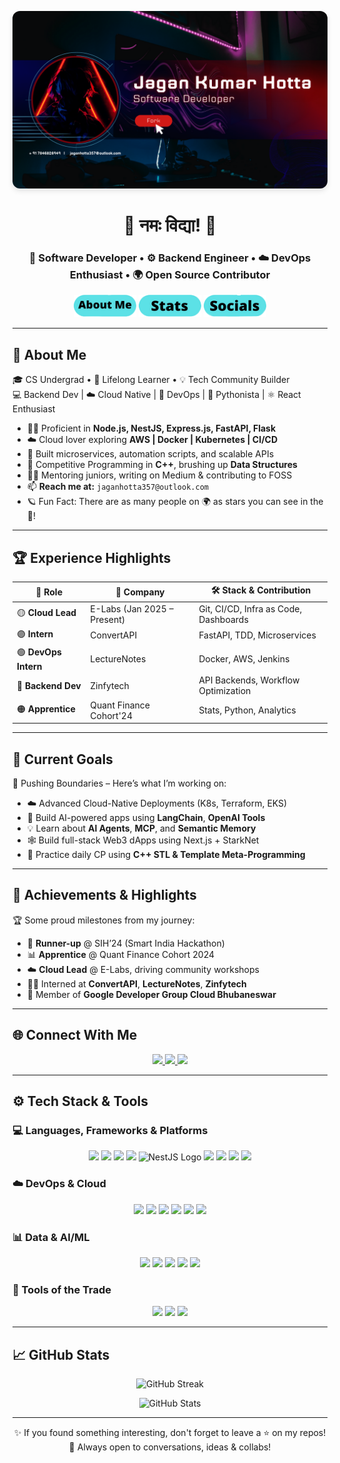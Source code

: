 <p align="center">
  <img src="./logo/banner.png" alt="Banner" style="max-width: 100%; height: auto; border-radius: 12px; box-shadow: 0 4px 8px rgba(0,0,0,0.1);">
</p>

<h1 align="center">🙏 नमः विद्या! 👋</h1>

<h3 align="center">🚀 Software Developer • ⚙️ Backend Engineer • ☁️ DevOps Enthusiast • 🌍 Open Source Contributor</h3>

<p align="center">
  <a href="#-about-me"><img src="PNG/About.png" width="100"/></a>
  <a href="#-experience-highlights"><img src="PNG/Stats.png" width="100"/></a>
  <a href="#-connect-with-me"><img src="PNG/social.png" width="100"/></a>
</p>

---

## 🚀 About Me

🎓 CS Undergrad • 🧠 Lifelong Learner • 💡 Tech Community Builder  
💻 Backend Dev | ☁️ Cloud Native | 🔧 DevOps | 🐍 Pythonista | ⚛️ React Enthusiast

- 👨‍💻 Proficient in **Node.js, NestJS, Express.js, FastAPI, Flask**
- ☁️ Cloud lover exploring **AWS | Docker | Kubernetes | CI/CD**
- 🧪 Built microservices, automation scripts, and scalable APIs
- 🧠 Competitive Programming in **C++**, brushing up **Data Structures**
- 👨‍🏫 Mentoring juniors, writing on Medium & contributing to FOSS
- 📫 **Reach me at:** `jaganhotta357@outlook.com`
- 🪐 Fun Fact: There are as many people on 🌍 as stars you can see in the 🌌!

---

## 🏆 Experience Highlights

| 🔰 Role | 🏢 Company | 🛠️ Stack & Contribution |
|--------|-----------|--------------------------|
| 🟡 **Cloud Lead** | E-Labs (Jan 2025 – Present) | Git, CI/CD, Infra as Code, Dashboards |
| 🟣 **Intern** | ConvertAPI | FastAPI, TDD, Microservices |
| 🟢 **DevOps Intern** | LectureNotes | Docker, AWS, Jenkins |
| 🔴 **Backend Dev** | Zinfytech | API Backends, Workflow Optimization |
| 🟠 **Apprentice** | Quant Finance Cohort'24 | Stats, Python, Analytics |

---

## 🎯 Current Goals

🎯 Pushing Boundaries – Here’s what I’m working on:

- ☁️ Advanced Cloud-Native Deployments (K8s, Terraform, EKS)
- 🧠 Build AI-powered apps using **LangChain**, **OpenAI Tools**
- 💡 Learn about **AI Agents**, **MCP**, and **Semantic Memory**
- 🕸️ Build full-stack Web3 dApps using Next.js + StarkNet
- 🧩 Practice daily CP using **C++ STL & Template Meta-Programming**

---

## 🏅 Achievements & Highlights

🏆 Some proud milestones from my journey:

- 🥈 **Runner-up** @ SIH’24 (Smart India Hackathon)
- 📊 **Apprentice** @ Quant Finance Cohort 2024
- ☁️ **Cloud Lead** @ E-Labs, driving community workshops
- 👨‍💻 Interned at **ConvertAPI**, **LectureNotes**, **Zinfytech**
- 🤝 Member of **Google Developer Group Cloud Bhubaneswar**

---

## 🌐 Connect With Me

<p align="center">
  <a href="https://www.linkedin.com/in/jagan-kumar-hotta-502a76270/" target="_blank">
    <img src="https://cdn-icons-png.flaticon.com/512/145/145807.png" height="40"/>
  </a>
  <a href="https://medium.com/@virodev" target="_blank">
    <img src="https://cdn-icons-png.flaticon.com/512/5968/5968885.png" height="40"/>
  </a>
  <a href="https://x.com/jk_shimon5657" target="_blank">
    <img src="https://cdn-icons-png.flaticon.com/512/733/733579.png" height="40"/>
  </a>
</p>

---

## ⚙️ Tech Stack & Tools

### 💻 Languages, Frameworks & Platforms
<p align="center">
  <img src="https://cdn.jsdelivr.net/gh/devicons/devicon/icons/javascript/javascript-original.svg" width="40"/>
  <img src="https://cdn.jsdelivr.net/gh/devicons/devicon/icons/typescript/typescript-original.svg" width="40"/>
  <img src="https://cdn.jsdelivr.net/gh/devicons/devicon/icons/python/python-original.svg" width="40"/>
  <img src="https://cdn.jsdelivr.net/gh/devicons/devicon/icons/java/java-original.svg" width="40"/>
  <img src="https://nestjs.com/img/logo-small.svg" width="40" alt="NestJS Logo"/>

  <img src="https://cdn.jsdelivr.net/gh/devicons/devicon/icons/react/react-original.svg" width="40"/>
  <img src="https://cdn.jsdelivr.net/gh/devicons/devicon/icons/nodejs/nodejs-original-wordmark.svg" width="40"/>
  <img src="https://cdn.jsdelivr.net/gh/devicons/devicon/icons/express/express-original-wordmark.svg" width="40"/>
  <img src="https://cdn.jsdelivr.net/gh/devicons/devicon/icons/django/django-plain.svg" width="40"/>
</p>

### ☁️ DevOps & Cloud
<p align="center">
  <img src="https://cdn.jsdelivr.net/gh/devicons/devicon/icons/amazonwebservices/amazonwebservices-original.svg" width="40"/>
  <img src="https://cdn.jsdelivr.net/gh/devicons/devicon/icons/googlecloud/googlecloud-original.svg" width="40"/>
  <img src="https://cdn.jsdelivr.net/gh/devicons/devicon/icons/docker/docker-original.svg" width="40"/>
  <img src="https://cdn.jsdelivr.net/gh/devicons/devicon/icons/kubernetes/kubernetes-plain.svg" width="40"/>
  <img src="https://cdn.jsdelivr.net/gh/devicons/devicon/icons/jenkins/jenkins-original.svg" width="40"/>
  <img src="https://cdn.jsdelivr.net/gh/devicons/devicon/icons/terraform/terraform-original.svg" width="40"/>
</p>

### 📊 Data & AI/ML
<p align="center">
  <img src="https://cdn.jsdelivr.net/gh/devicons/devicon/icons/pandas/pandas-original.svg" width="40"/>
  <img src="https://upload.wikimedia.org/wikipedia/commons/0/05/Scikit_learn_logo_small.svg" width="40"/>
  <img src="https://cdn.jsdelivr.net/gh/devicons/devicon/icons/tensorflow/tensorflow-original.svg" width="40"/>
  <img src="https://cdn.jsdelivr.net/gh/devicons/devicon/icons/pytorch/pytorch-original.svg" width="40"/>
  <img src="https://seeklogo.com/images/L/langchain-logo-6F1D6C0452-seeklogo.com.png" width="40"/>
</p>

### 🧰 Tools of the Trade
<p align="center">
  <img src="https://cdn.jsdelivr.net/gh/devicons/devicon/icons/git/git-original.svg" width="40"/>
  <img src="https://cdn.jsdelivr.net/gh/devicons/devicon/icons/postman/postman-icon.svg" width="40"/>
  <img src="https://cdn.jsdelivr.net/gh/devicons/devicon/icons/vscode/vscode-original.svg" width="40"/>
</p>

---

## 📈 GitHub Stats

<p align="center">
  <img src="https://github-readme-streak-stats.herokuapp.com?user=techySPHINX&theme=tokyonight&hide_border=true&date_format=M%20j%5B%2C%20Y%5D" alt="GitHub Streak"/>
</p>

<p align="center">
  <img src="https://github-readme-stats.vercel.app/api?username=techySPHINX&show_icons=true&theme=tokyonight&hide_border=true" alt="GitHub Stats" />
</p>

---

<div align="center">
  ✨ If you found something interesting, don't forget to leave a ⭐ on my repos!  
  <br>💬 Always open to conversations, ideas & collabs!
</div>
